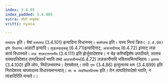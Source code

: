 ```yaml
---
index: 3.4.85
index_padded: 3.4.085
sutra: लोटो लङ्वत्
vritti: nyasa

---
```

`तामादयः` इति। येषां `तस्थस्थ` (3.4.101) इत्यादिना विधाननम्। `सलोपश्च` इति। यस्य नित्यं ङितः` ( 3.4.99) इति विधानम्।
`अडाटौ इत्यादि। `लुङ्लङ्लृङक्षु` (6.4.71)इत्यादिनाट्, `आडजादीनाम्` (6.4.72) इत्याट् लङः कार्य विधास्यते। `लङ शाकटायनस्यैव` (3.4.111) इति झेर्जुसादेशश्च। न चेह कश्चिद्विशेष उपादीयते, ततश्च यस्मादतिदेशात् तामादिकार्यं भवति तथा `आडजादीनाम्`(6.4.72) लङकार्येणापि भवितव्यमित्यभिप्रायः। `इतश्च` (3.4.100) इति लोपः, मिपोऽम्भावश्च। देश्यमेतत्। तयोः `एरुः` (3.4.86) इत्युत्त्वस्य `मेर्निः` (3.4.899) इति निरादेशस्य चापवादस्य विधास्यमानत्वात्। `सा च व्यवस्थितविभाषा` इति। तेन तामादिरेवादेशो भवति, न त्वडादिरिति मन्यते।।